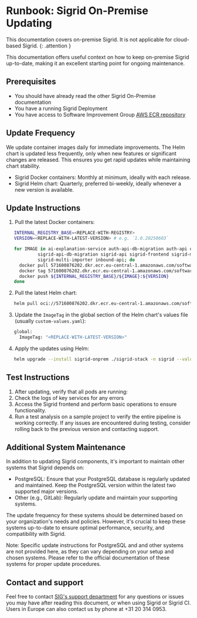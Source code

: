 # Runbook: Sigrid On-Premise Updating

This documentation covers on-premise Sigrid. It is not applicable for cloud-based Sigrid.
{: .attention }

This documentation offers useful context on how to keep on-premise Sigrid up-to-date, making it an excellent starting point for ongoing maintenance.

## Prerequisites

- You should have already read the other Sigrid On-Premise documentation
- You have a running Sigrid Deployment
- You have access to Software Improvement Group [AWS ECR repository](571600876202.dkr.ecr.eu-central-1.amazonaws.com/)

## Update Frequency

We update container images daily for immediate improvements. The Helm chart is updated less frequently, only when new features or significant changes are released. This ensures you get rapid updates while maintaining chart stability.

- Sigrid Docker containers: Monthly at minimum, ideally with each release.
- Sigrid Helm chart: Quarterly, preferred bi-weekly, ideally whenever a new version is available.

## Update Instructions

1. Pull the latest Docker containers:
```bash
   INTERNAL_REGISTRY_BASE=<REPLACE-WITH-REGISTRY>
   VERSION=<REPLACE-WITH-LATEST-VERSION> # e.g. `1.0.20250603`

   for IMAGE in ai-explanation-service auth-api-db-migration auth-api quality-model-service \
            sigrid-api-db-migration sigrid-api sigrid-frontend sigrid-multi-analyzer \
            sigrid-multi-importer inbound-api; do
     docker pull 571600876202.dkr.ecr.eu-central-1.amazonaws.com/softwareimprovementgroup/${IMAGE}:${VERSION}
     docker tag 571600876202.dkr.ecr.eu-central-1.amazonaws.com/softwareimprovementgroup/${IMAGE}:${VERSION} ${INTERNAL_REGISTRY_BASE}/softwareimprovementgroup/${IMAGE}:${VERSION}
     docker push ${INTERNAL_REGISTRY_BASE}/${IMAGE}:${VERSION}
   done
```

2. Pull the latest Helm chart:

```bash
   helm pull oci://571600876202.dkr.ecr.eu-central-1.amazonaws.com/softwareimprovementgroup/sigrid-stack --version <latest tag> # e.g. `0.3.51`
```

3. Update the `ImageTag` in the global section of the Helm chart's values file (usually `custom-values.yaml`):

```bash
   global:
     ImageTag: "<REPLACE-WITH-LATEST-VERSION>"
```

4. Apply the updates using Helm:

```bash
   helm upgrade --install sigrid-onprem ./sigrid-stack -n sigrid --values ./sigrid-stack/custom-values.yaml
```

## Test Instructions

1. After updating, verify that all pods are running:
2. Check the logs of key services for any errors
3. Access the Sigrid frontend and perform basic operations to ensure functionality.
4. Run a test analysis on a sample project to verify the entire pipeline is working correctly.
If any issues are encountered during testing, consider rolling back to the previous version and contacting support.

## Additional System Maintenance

In addition to updating Sigrid components, it's important to maintain other systems that Sigrid depends on:

- PostgreSQL: Ensure that your PostgreSQL database is regularly updated and maintained. Keep the PostgreSQL version within the latest two supported major versions.
- Other (e.g., GitLab): Regularly update and maintain your supporting systems.

The update frequency for these systems should be determined based on your organization's needs and policies. However, it's crucial to keep these systems up-to-date to ensure optimal performance, security, and compatibility with Sigrid.

Note: Specific update instructions for PostgreSQL and and other systems are not provided here, as they can vary depending on your setup and chosen systems. Please refer to the official documentation of these systems for proper update procedures.

## Contact and support

Feel free to contact [SIG's support department](mailto:support@softwareimprovementgroup.com) for any questions or issues you may have after reading this document, or when using Sigrid or Sigrid CI. Users in Europe can also contact us by phone at +31 20 314 0953.
